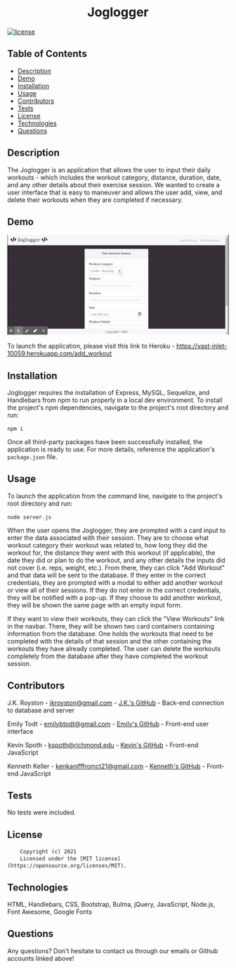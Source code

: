 <h1 align="center">Joglogger</h1>

  [![license](https://img.shields.io/static/v1?label=license&message=MIT&color=yellow)](https://opensource.org/licenses/MIT)


## Table of Contents

  - [Description](#description)
  - [Demo](#demo)
  - [Installation](#installation)
  - [Usage](#usage)
  - [Contributors](#contributors)
  - [Tests](#tests)
  - [License](#license)
  - [Technologies](#technologies)
  - [Questions](#questions)

  
  ## Description
  The Joglogger is an application that allows the user to input their daily workouts - which includes the workout category, distance, duration, date, and any other details about their exercise session. We wanted to create a user interface that is easy to maneuver and allows the user add, view, and delete their workouts when they are completed if necessary.

  
  ## Demo

  ![Application Preview](assets/Joglogger.gif)

  To launch the application, please visit this link to Heroku - https://vast-inlet-10059.herokuapp.com/add_workout
  
  ## Installation
  Joglogger requires the installation of Express, MySQL, Sequelize, and Handlebars from npm to run properly in a local dev environment. To install the project's npm dependencies, navigate to the project's root directory and run:

  ```
  npm i
  ``` 
 
  Once all third-party packages have been successfully installed, the application is ready to use. For more details, reference the application's ```package.json``` file.
  
  ## Usage
  To launch the application from the command line, navigate to the project's root directory and run:
  ```
  node server.js
  ```
  
  When the user opens the Joglogger, they are prompted with a card input to enter the data associated with their session. They are to choose what workout category their workout was related to, how long they did the workout for, the distance they went with this workout (if applicable), the date they did or plan to do the workout, and any other details the inputs did not cover (i.e. reps, weight, etc.). From there, they can click "Add Workout" and that data will be sent to the database. If they enter in the correct credentials, they are prompted with a modal to either add another workout or view all of their sessions. If they do not enter in the correct credentials, they will be notified with a pop-up. If they choose to add another workout, they will be shown the same page with an empty input form. 
  
  If they want to view their workouts, they can click the "View Workouts" link in the navbar. There, they will be shown two card containers containing information from the database. One holds the workouts that need to be completed with the details of that session and the other containing the workouts they have already completed. The user can delete the workouts completely from the database after they have completed the workout session.


  ## Contributors
  J.K. Royston - <jkroyston@gmail.com> - [J.K.'s GitHub](https://github.com/jxhnkndl) - Back-end connection to database and server

  Emily Todt - <emilybtodt@gmail.com> - [Emily's GitHub](https://www.github.com/todtsies) - Front-end user interface

  Kevin Spoth - <kspoth@richmond.edu> - [Kevin's GitHub](https://github.com/kspoth) - Front-end JavaScript

  Kenneth Keller - <kenkanifffromct21@gmail.com> - [Kenneth's GitHub](https://github.com/kenkanifffromct) - Front-end JavaScript

  ## Tests
  No tests were included.

  ## License
  
        Copyright (c) 2021
        Licensed under the [MIT license](https://opensource.org/licenses/MIT).
      

  ## Technologies
  HTML, Handlebars, CSS, Bootstrap, Bulma, jQuery, JavaScript, Node.js, Font Awesome, Google Fonts


  ## Questions
  Any questions? Don't hesitate to contact us through our emails or Github accounts linked above!
